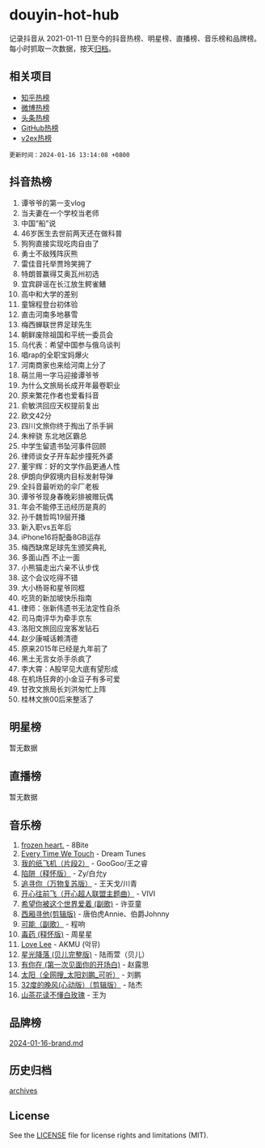 # douyin-hot-hub

记录抖音从 2021-01-11 日至今的抖音热榜、明星榜、直播榜、音乐榜和品牌榜。每小时抓取一次数据，按天[归档](archives)。

## 相关项目

- [知乎热榜](https://github.com/lonnyzhang423/zhihu-hot-hub)
- [微博热榜](https://github.com/lonnyzhang423/weibo-hot-hub)
- [头条热榜](https://github.com/lonnyzhang423/toutiao-hot-hub)
- [GitHub热榜](https://github.com/lonnyzhang423/github-hot-hub)
- [v2ex热榜](https://github.com/lonnyzhang423/v2ex-hot-hub)


`更新时间：2024-01-16 13:14:08 +0800`

## 抖音热榜

1. 谭爷爷的第一支vlog
1. 当夫妻在一个学校当老师
1. 中国“船”说
1. 46岁医生去世前两天还在做科普
1. 狗狗直接实现吃肉自由了
1. 勇士不敌残阵灰熊
1. 雷佳音托举贾玲笑拥了
1. 特朗普赢得艾奥瓦州初选
1. 宜宾辟谣在长江放生鳄雀鳝
1. 高中和大学的差别
1. 童锦程登台初体验
1. 直击河南多地暴雪
1. 梅西蝉联世界足球先生
1. 朝鲜废除祖国和平统一委员会
1. 乌代表：希望中国参与俄乌谈判
1. 唱rap的全职宝妈爆火
1. 河南商家也来给河南上分了
1. 萌兰用一字马迎接谭爷爷
1. 为什么文旅局长成开年最卷职业
1. 原来繁花作者也爱看抖音
1. 俞敏洪回应天权提前复出
1. 欧文42分
1. 四川文旅你终于掏出了杀手锏
1. 朱梓骁 东北地区霸总
1. 中学生留遗书坠河事件回顾
1. 律师谈女子开车起步撞死外婆
1. 董宇辉：好的文学作品更通人性
1. 伊朗向伊叙境内目标发射导弹
1. 全抖音最听劝的伞厂老板
1. 谭爷爷现身春晚彩排被赠玩偶
1. 年会不能停王迅经历是真的
1. 孙千魏哲鸣19层开播
1. 新入职vs五年后
1. iPhone16将配备8GB运存
1. 梅西缺席足球先生颁奖典礼
1. 多面山西 不止一面
1. 小熊猫走出六亲不认步伐
1. 这个会议吃得不错
1. 大小杨哥和星爷同框
1. 吃货的新加坡快乐指南
1. 律师：张新伟遗书无法定性自杀
1. 司马南评华为牵手京东
1. 洛阳文旅回应宠客发钻石
1. 赵少康喊话赖清德
1. 原来2015年已经是九年前了
1. 黑土无言女杀手杀疯了
1. 李大霄：A股罕见大底有望形成
1. 在机场狂奔的小金豆子有多可爱
1. 甘孜文旅局长刘洪匆忙上阵
1. 桂林文旅00后来整活了

## 明星榜

暂无数据

## 直播榜

暂无数据

## 音乐榜

1. [frozen heart.](https://sf86-cdn-tos.douyinstatic.com/obj/tos-cn-ve-2774/oIIWJfyjIACZA9zQMtnJ6hQQhFC4vhCupoRBsO) - 8Bite
1. [Every Time We Touch](https://sf86-cdn-tos.douyinstatic.com/obj/tos-cn-ve-2774/ogN6lUKQeBBfEVhIOMikG1CcJjugxk1tztZyhP) - Dream Tunes
1. [我的纸飞机（片段2）](https://sf86-cdn-tos.douyinstatic.com/obj/tos-cn-ve-2774/oM2ZrKcg2CD5AeRB2gkeXOFB1IxAGJdZPazYHf) - GooGoo/王之睿
1. [陷阱（释怀版）](https://sf86-cdn-tos.douyinstatic.com/obj/tos-cn-ve-2774/oE8C21LeZrzKLDFfQYgMzx4GAIHageG5IzayY7) - Zy/白允y
1. [追寻你（万物复苏版）](https://sf6-cdn-tos.douyinstatic.com/obj/tos-cn-ve-2774/oYeAZJsbjIDit9APmBg8u6uDUQnHmoCf3gbo74) - 王天戈/川青
1. [开心往前飞（开心超人联盟主题曲）](https://sf6-cdn-tos.douyinstatic.com/obj/tos-cn-ve-2774/9d8fb7c82cf1421fb93a9fe925275e0a) - VIVI
1. [希望你被这个世界爱着 (副歌)](https://sf6-cdn-tos.douyinstatic.com/obj/tos-cn-ve-2774/oUHCmWQfZlE3QQBKBeD8rCFLpJzPgCpImhsxMt) - 许亚童
1. [西厢寻他(剪辑版)](https://sf3-cdn-tos.douyinstatic.com/obj/tos-cn-ve-2774/oUsAVfAQKlRNxEv5qxvIB8o5qmIWUcXbzJKJhw) - 唐伯虎Annie、伯爵Johnny
1. [可能（副歌）](https://sf86-cdn-tos.douyinstatic.com/obj/tos-cn-ve-2774/cde1731888894259b333569393c2fb51) - 程响
1. [毒药 (释怀版)](https://sf86-cdn-tos.douyinstatic.com/obj/tos-cn-ve-2774/oYILMEAzspdZBIzy4frJNB8ZHPHWAhiwowd4Ad) - 周星星
1. [Love Lee](https://sf86-cdn-tos.douyinstatic.com/obj/tos-cn-ve-2774/o05GbkJGbCBTdDnMtB0fwOYgkeZp23vrWQDQBS) - AKMU (악뮤)
1. [星光降落 (贝儿完整版)](https://sf86-cdn-tos.douyinstatic.com/obj/tos-cn-ve-2774/okwB9hAwyAtsFFkFBzAX1hOOfQuIoMNs0W2Mwr) - 陆雨萱（贝儿）
1. [有你在 (第一次见面你的开场白)](https://sf86-cdn-tos.douyinstatic.com/obj/tos-cn-ve-2774/oAthrQ3ClJBfI57uBoFEgNDYtNCZ0TSYQQfxQ0) - 赵露思
1. [太阳（全网搜_太阳刘鹏_可听）](https://sf6-cdn-tos.douyinstatic.com/obj/tos-cn-ve-2774/ogWbyIQnlBFImVbeDocRdCIYtBHlbJXgfZMvgz) - 刘鹏
1. [32度的晚风(心动版）（剪辑版）](https://sf3-cdn-tos.douyinstatic.com/obj/tos-cn-ve-2774/owNyabsyWdzUulxhoJfK8IBXgp0UMQAHpvGh2B) - 陆杰
1. [山茶花读不懂白玫瑰](https://sf86-cdn-tos.douyinstatic.com/obj/tos-cn-ve-2774/osfn8B7DktrRHEPJgPCfDbw7QDQEkwC16BxZg9) - 王为

## 品牌榜

[2024-01-16-brand.md](archives/2024-01-16-brand.md)

## 历史归档

[archives](archives)

## License

See the [LICENSE](LICENSE) file for license rights and limitations (MIT).
